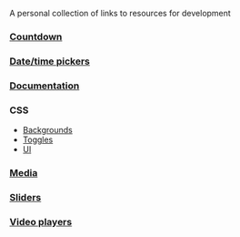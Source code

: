 A personal collection of links to resources for development

### [Countdown](./countdown.md)
### [Date/time pickers](./date-time.md)
### [Documentation](./docs.md)
### CSS
  * [Backgrounds](./background.md)
  * [Toggles](./css/toggles.md)
  * [UI](./css/ui.md)
### [Media](./media.md)
### [Sliders](./sliders.md)
### [Video players](./video.md)

